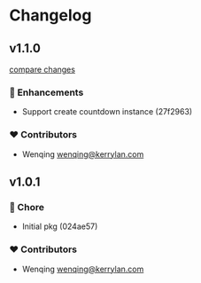 # Changelog


## v1.1.0

[compare changes](https://undefined/undefined/compare/v1.0.1...v1.1.0)

### 🚀 Enhancements

- Support create countdown instance (27f2963)

### ❤️  Contributors

- Wenqing <wenqing@kerrylan.com>

## v1.0.1


### 🏡 Chore

- Initial pkg (024ae57)

### ❤️  Contributors

- Wenqing <wenqing@kerrylan.com>

